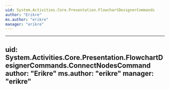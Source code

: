 ```yaml
---
uid: System.Activities.Core.Presentation.FlowchartDesignerCommands
author: "Erikre"
ms.author: "erikre"
manager: "erikre"
---
```


---
uid: System.Activities.Core.Presentation.FlowchartDesignerCommands.ConnectNodesCommand
author: "Erikre"
ms.author: "erikre"
manager: "erikre"
---
